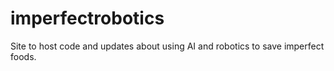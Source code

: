 # imperfectrobotics
Site to host code and updates about using AI and robotics to save imperfect foods.
